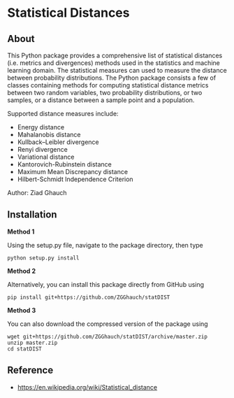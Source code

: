 # Statistical Distances 

## About
This Python package provides a comprehensive list of statistical distances (i.e. metrics and divergences) methods used in the statistics and machine learning domain. The statistical measures can used to measure the distance between probability distributions. The Python package consists a few of classes containing methods for computing statistical distance metrics between two random variables, two probability distributions, or two samples, or a distance between a sample point and a population. 
    
Supported distance measures include:
        
+ Energy distance
+ Mahalanobis distance
+ Kullback–Leibler divergence
+ Renyi divergence
+ Variational distance
+ Kantorovich-Rubinstein distance
+ Maximum Mean Discrepancy distance
+ Hilbert-Schmidt Independence Criterion

Author: Ziad Ghauch

## Installation

**Method 1**

Using the setup.py file, navigate to the package directory, then type
```
python setup.py install
```

**Method 2**

Alternatively, you can install this package directly from GitHub using
```
pip install git+https://github.com/ZGGhauch/statDIST
```

**Method 3**

You can also download the compressed version of the package using
```
wget git+https://github.com/ZGGhauch/statDIST/archive/master.zip
unzip master.zip
cd statDIST
```

## Reference

+ https://en.wikipedia.org/wiki/Statistical_distance 
